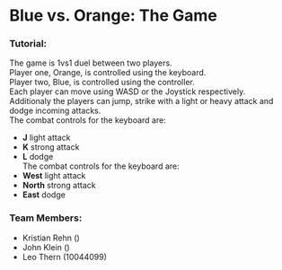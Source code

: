 # Blue vs. Orange: The Game

### Tutorial:
The game is 1vs1 duel between two players.  
Player one, Orange, is controlled using the keyboard.  
Player two, Blue, is controlled using the controller.  
Each player can move using WASD or the Joystick respectively.  
Additionaly the players can jump, strike with a light or heavy attack and dodge incoming attacks.  
The combat controls for the keyboard are:  
- **J** light attack  
- **K** strong attack  
- **L** dodge  
The combat controls for the keyboard are:  
- **West** light attack  
- **North** strong attack  
- **East** dodge  

### Team Members:  
- Kristian Rehn ()  
- John Klein ()  
- Leo Thern (10044099)  